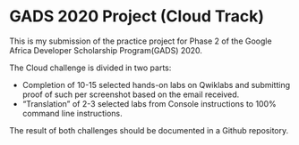 # GADS 2020 Project (Cloud Track)

This is my submission of the practice project for Phase 2 of the Google Africa Developer Scholarship Program(GADS) 2020. 

The Cloud challenge is divided in two parts:  

* Completion of 10-15 selected hands-on labs on Qwiklabs and submitting proof of such per screenshot based on the email received.
* “Translation” of 2-3 selected labs from Console instructions to 100% command line instructions.

The result of both challenges should be documented in a Github repository.
 
